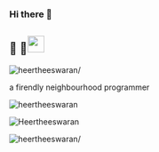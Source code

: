 ### Hi there 👋

## :rainbow: :eyes:<img src="https://raw.githubusercontent.com/iampavangandhi/iampavangandhi/master/gifs/Hi.gif" width="30px">
<p align="left"> <img src=https://komarev.com/ghpvc/?username=heertheeswaran alt=heertheeswaran/></p>

a firendly neighbourhood programmer


<p align="left"><img align="center" src="https://github-readme-streak-stats.herokuapp.com/?user=heertheeswaran" alt="heertheeswaran" /></p>

![Heertheeswaran](https://github-readme-stats.vercel.app/api?username=heertheeswaran&show_icons=true&theme=dracula&include_all_commits=true)


<img src="https://sdk.bitmoji.com/render/panel/e0c8b93f-c246-46e8-9db2-ec0cb01ec9eb-2f32b345-e5ea-4efa-87b2-f04024aa0dc8-v1.png?transparent=1&palette=1" alt=heertheeswaran/></p>
